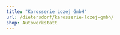 ```yaml
---
title: "Karosserie Lozej GmbH"
url: /dietersdorf/karosserie-lozej-gmbh/
shop: Autowerkstatt
---
```

